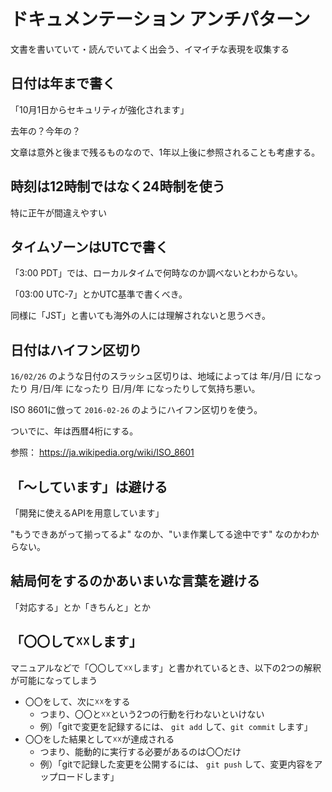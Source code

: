 # ドキュメンテーション アンチパターン

文書を書いていて・読んでいてよく出会う、イマイチな表現を収集する


## 日付は年まで書く

「10月1日からセキュリティが強化されます」

去年の？今年の？

文章は意外と後まで残るものなので、1年以上後に参照されることも考慮する。


## 時刻は12時制ではなく24時制を使う

特に正午が間違えやすい


## タイムゾーンはUTCで書く

「3:00 PDT」では、ローカルタイムで何時なのか調べないとわからない。

「03:00 UTC-7」とかUTC基準で書くべき。

同様に「JST」と書いても海外の人には理解されないと思うべき。


## 日付はハイフン区切り

`16/02/26` のような日付のスラッシュ区切りは、地域によっては 年/月/日 になったり 月/日/年 になったり 日/月/年 になったりして気持ち悪い。

ISO 8601に倣って `2016-02-26` のようにハイフン区切りを使う。

ついでに、年は西暦4桁にする。

参照： https://ja.wikipedia.org/wiki/ISO_8601


## 「～しています」は避ける

「開発に使えるAPIを用意しています」

"もうできあがって揃ってるよ" なのか、"いま作業してる途中です" なのかわからない。


## 結局何をするのかあいまいな言葉を避ける

「対応する」とか「きちんと」とか


## 「〇〇して☓☓します」

マニュアルなどで「〇〇して☓☓します」と書かれているとき、以下の2つの解釈が可能になってしまう

* 〇〇をして、次に☓☓をする
  * つまり、〇〇と☓☓という2つの行動を行わないといけない
  * 例）「gitで変更を記録するには、 `git add` して、`git commit` します」
* 〇〇をした結果として☓☓が達成される
  * つまり、能動的に実行する必要があるのは〇〇だけ
  * 例）「gitで記録した変更を公開するには、 `git push` して、変更内容をアップロードします」



